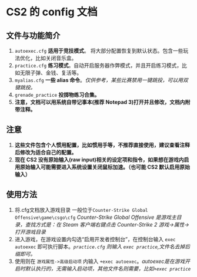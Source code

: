 # CS2 的 config 文档 
## 文件与功能简介
1. `autoexec.cfg`
**适用于竞技模式**。 将大部分配置恢复到默认状态。包含一些玩法优化，比如关闭音乐盒。
2. `practice.cfg`
**练习模式**。自动开启服务器作弊模式，并且开启练习模式，比如无限子弹、金钱、复活等。
3. `myalias.cfg`
**一些 alias 命令**。*仅供参考，某些比赛禁用一键跳投，可以用双键跳投。*
4.  `grenade_practice` **投掷物练习合集。**
5. **注意，文档可以用系统自带记事本(推荐 Notepad 3)打开并且修改，文档内附带注释。**
## 注意
1. **这些文件包含个人惯用配置，比如惯用手等，不推荐直接使用，建议查看注释后修改为适合自己的配置。**
2. **现在 CS2 没有原始输入(raw input)相关的设定项和指令，如果想在游戏内启用原始输入可能需要进入系统设置关闭鼠标加速。（也可能 CS2 默认启用原始输入）**
## 使用方法
1. 将.cfg文档放入游戏目录
一般位于`Counter-Strike Global Offensive\game\csgo\cfg`
*Counter-Strike Global Offensive 是游戏主目录，查找方式是：在 Steam 客户端右键点击 Counter-Strike 2 游戏->属性->打开游戏目录*
2. 进入游戏，在游戏设置内勾选“启用开发者控制台”，在控制台输入 `exec autoexec` 即可执行脚本。*`practice.cfg` 则输入 `exec practice`,文件名去掉后缀即可。*
3. 使用则在 `游戏属性->高级启动项` 内输入 `+exec autoexec`。*autoexec是在游戏开启时默认执行的，无需输入启动项，其他文件名则需要，比如`+exec practice`*
